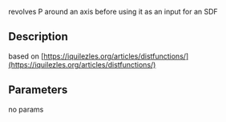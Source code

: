 revolves P around an axis before using it as an input for an SDF


## Description


based on [https://iquilezles.org/articles/distfunctions/](https://iquilezles.org/articles/distfunctions/)

## Parameters
no params